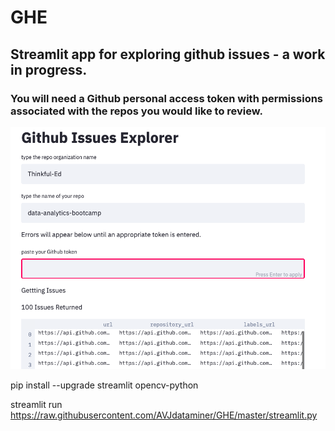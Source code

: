 # GHE
## Streamlit app for exploring github issues - a work in progress.
### You will need a Github personal access token with permissions associated with the repos you would like to review.
![](https://raw.githubusercontent.com/AVJdataminer/GHE/master/screenshot.png)

pip install --upgrade streamlit opencv-python 

streamlit run https://raw.githubusercontent.com/AVJdataminer/GHE/master/streamlit.py
